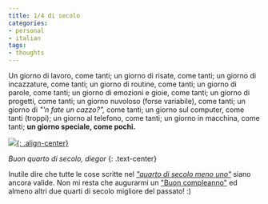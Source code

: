 ```yaml
---
title: 1/4 di secolo
categories:
- personal
- italian
tags:
- thoughts
---
```

Un giorno di lavoro, come tanti; un giorno di risate, come tanti; un giorno di
incazzature, come tanti; un giorno di routine, come tanti; un giorno di
parole, come tanti; un giorno di emozioni e gioie, come tanti; un giorno di
progetti, come tanti; un giorno nuvoloso (forse variabile), come tanti; un
giorno di _"'n fate un cazzo?",_ come tanti; un giorno sul computer, come
tanti (troppi); un giorno al telefono, come tanti; un giorno in macchina, come
tanti; **un giorno speciale, come pochi.**

[![]({{site.url}}/assets/images/io_talamone.jpg){: .align-center}]({{site.url}}/assets/images/io_talamone.jpg)

_Buon quarto di secolo, diegor_
{: .text-center}

Inutile dire che tutte le cose scritte nel [_"quarto di secolo meno
uno"_]({{site.url}}/2007/04/30/born-to-be/
"{{site.url}}/2007/04/30/born-to-be/" ) siano ancora valide. Non mi
resta che augurarmi un ["Buon
compleanno"](http://twitter.com/diegor/statuses/799903477 "Happy Birthday,
diegor" ) ed almeno altri due quarti di secolo migliore del passato! :)

